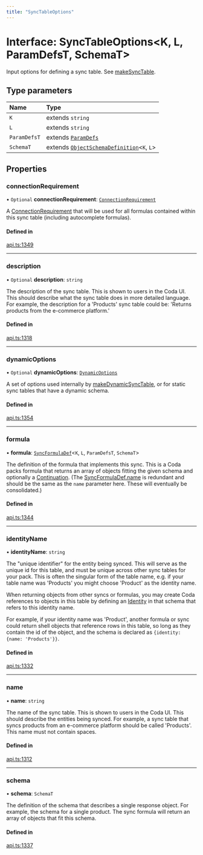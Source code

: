 ```yaml
---
title: "SyncTableOptions"
---
```

# Interface: SyncTableOptions<K, L, ParamDefsT, SchemaT\>

Input options for defining a sync table. See [makeSyncTable](../functions/makeSyncTable.md).

## Type parameters

| Name | Type |
| :------ | :------ |
| `K` | extends `string` |
| `L` | extends `string` |
| `ParamDefsT` | extends [`ParamDefs`](../types/ParamDefs.md) |
| `SchemaT` | extends [`ObjectSchemaDefinition`](ObjectSchemaDefinition.md)<`K`, `L`\> |

## Properties

### connectionRequirement

• `Optional` **connectionRequirement**: [`ConnectionRequirement`](../enums/ConnectionRequirement.md)

A [ConnectionRequirement](../enums/ConnectionRequirement.md) that will be used for all formulas contained within
this sync table (including autocomplete formulas).

#### Defined in

[api.ts:1349](https://github.com/coda/packs-sdk/blob/main/api.ts#L1349)

___

### description

• `Optional` **description**: `string`

The description of the sync table. This is shown to users in the Coda UI.
This should describe what the sync table does in more detailed language. For example, the
description for a 'Products' sync table could be: 'Returns products from the e-commerce platform.'

#### Defined in

[api.ts:1318](https://github.com/coda/packs-sdk/blob/main/api.ts#L1318)

___

### dynamicOptions

• `Optional` **dynamicOptions**: [`DynamicOptions`](DynamicOptions.md)

A set of options used internally by [makeDynamicSyncTable](../functions/makeDynamicSyncTable.md), or for static
sync tables that have a dynamic schema.

#### Defined in

[api.ts:1354](https://github.com/coda/packs-sdk/blob/main/api.ts#L1354)

___

### formula

• **formula**: [`SyncFormulaDef`](SyncFormulaDef.md)<`K`, `L`, `ParamDefsT`, `SchemaT`\>

The definition of the formula that implements this sync. This is a Coda packs formula
that returns an array of objects fitting the given schema and optionally a [Continuation](Continuation.md).
(The [SyncFormulaDef.name](SyncFormulaDef.md#name) is redundant and should be the same as the `name` parameter here.
These will eventually be consolidated.)

#### Defined in

[api.ts:1344](https://github.com/coda/packs-sdk/blob/main/api.ts#L1344)

___

### identityName

• **identityName**: `string`

The "unique identifier" for the entity being synced. This will serve as the unique id for this
table, and must be unique across other sync tables for your pack. This is often the singular
form of the table name, e.g. if your table name was 'Products' you might choose 'Product'
as the identity name.

When returning objects from other syncs or formulas, you may create Coda references to objects
in this table by defining an [Identity](Identity.md) in that schema that refers to this identity name.

For example, if your identity name was 'Product', another formula or sync could return
shell objects that reference rows in this table, so long as they contain the id
of the object, and the schema is declared as `{identity: {name: 'Products'}}`.

#### Defined in

[api.ts:1332](https://github.com/coda/packs-sdk/blob/main/api.ts#L1332)

___

### name

• **name**: `string`

The name of the sync table. This is shown to users in the Coda UI.
This should describe the entities being synced. For example, a sync table that syncs products
from an e-commerce platform should be called 'Products'. This name must not contain spaces.

#### Defined in

[api.ts:1312](https://github.com/coda/packs-sdk/blob/main/api.ts#L1312)

___

### schema

• **schema**: `SchemaT`

The definition of the schema that describes a single response object. For example, the
schema for a single product. The sync formula will return an array of objects that fit this schema.

#### Defined in

[api.ts:1337](https://github.com/coda/packs-sdk/blob/main/api.ts#L1337)
